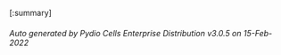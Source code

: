 






[:summary]

###### Auto generated by Pydio Cells Enterprise Distribution v3.0.5 on 15-Feb-2022
